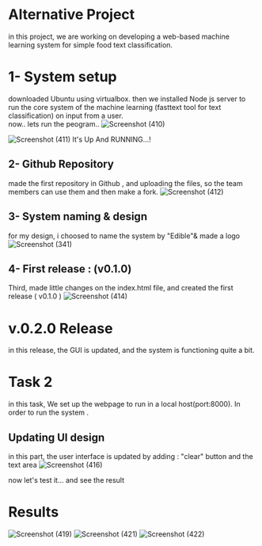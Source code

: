 
# Alternative Project
in this project, we are working on developing a web-based machine learning system for simple food text classification.


# 1- System setup
downloaded Ubuntu using virtualbox.
then we installed Node js server to run the core system of the 
machine learning (fasttext tool for text classification) on input from a user.    
now.. lets run the peogram..
![Screenshot (410)](https://user-images.githubusercontent.com/103973138/169721631-99f1d9e0-cc7a-4e0c-97ef-4caa0e58a128.png)


![Screenshot (411)](https://user-images.githubusercontent.com/103973138/169721679-f10ddb6f-52b0-41c1-b9f1-2ebe7f5de2a6.png)
It's Up And RUNNING...!

## 2- Github Repository
made the first repository in Github , and uploading the files, so the team members can use them and then make a fork.
![Screenshot (412)](https://user-images.githubusercontent.com/103973138/169721930-ff457371-c5bb-4dc4-a00d-7242b292346c.png)

## 3- System naming & design
for my design, i choosed to name the system by "Edible"& made a logo 
![Screenshot (341)](https://user-images.githubusercontent.com/103973138/169722956-ede69533-83b6-40ee-8211-b6fc95ba2790.png)



## 4- First release : (v0.1.0)
Third, made little changes on the index.html file, and created the first release ( v0.1.0 ) 
![Screenshot (414)](https://user-images.githubusercontent.com/103973138/169722519-6ea76016-fbf7-40de-9c80-2fa1b879a94b.png)



# v.0.2.0 Release
in this release, the GUI is updated, and the system is functioning quite a bit.

# Task 2
in this task, We set up the webpage to run in a local host(port:8000). In order to run the system .

## Updating UI design 
in this part, the user interface is updated by adding : "clear" button and the text area
![Screenshot (416)](https://user-images.githubusercontent.com/103973138/169725982-71b9889d-fef7-45df-a42f-a4391a59dd26.png)

now let's test it...
and see the result 
# Results
![Screenshot (419)](https://user-images.githubusercontent.com/103973138/170168887-ec5487d7-138a-421c-b474-9bf3701a694a.png)
![Screenshot (421)](https://user-images.githubusercontent.com/103973138/170169293-4bf3e759-30e1-4ce8-a968-ed43c20901ce.png)
![Screenshot (422)](https://user-images.githubusercontent.com/103973138/170169470-94d1c011-4e56-4387-aa8e-eb37e56be3d9.png)



